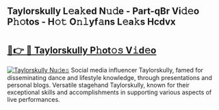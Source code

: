 ## Taylorskully L𝚎a𝚔ed N𝚞𝚍e - Part-qBr Vi𝚍𝚎o P𝚑𝚘tos - H𝚘𝚝 O𝚗𝚕yf𝚊ns L𝚎a𝚔s Hcdvx

# <h2><a href="http://kf5z7lf.oniu.top/?m=Taylorskully">🔗👉 🔴 Taylorskully P𝚑ot𝚘𝚜 V𝚒d𝚎o</a></h2>

[![Taylorskully Nu𝚍e𝚜](https://i.imgur.com/0qMVB7G.gif)](http://kf5z7lf.oniu.top/?m=Taylorskully)
Social media influencer Taylorskully, famed for disseminating dance and lifestyle knowledge, through presentations and personal blogs. Versatile stagehand Taylorskully, known for their exceptional skills and accomplishments in supporting various aspects of live performances.  
